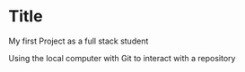 # Title
My first Project as a full stack student

Using the local computer with Git to interact with a repository
